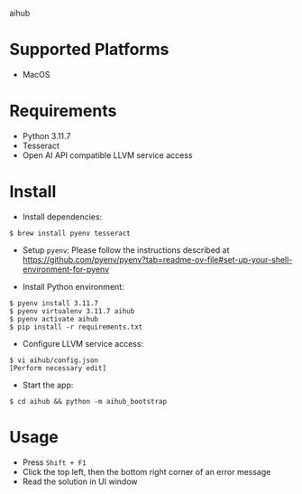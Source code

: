 aihub

Supported Platforms
===================

  * MacOS

Requirements
============

  * Python 3.11.7
  * Tesseract
  * Open AI API compatible LLVM service access

Install
=======

  * Install dependencies:
```
$ brew install pyenv tesseract
```
  * Setup `pyenv`: Please follow the instructions described at https://github.com/pyenv/pyenv?tab=readme-ov-file#set-up-your-shell-environment-for-pyenv

  * Install Python environment:
```
$ pyenv install 3.11.7
$ pyenv virtualenv 3.11.7 aihub
$ pyenv activate aihub
$ pip install -r requirements.txt
```

  * Configure LLVM service access:
```
$ vi aihub/config.json
[Perform necessary edit]
```

  * Start the app:
```
$ cd aihub && python -m aihub_bootstrap
```

Usage
=====

  * Press `Shift + F1`
  * Click the top left, then the bottom right corner of an error message
  * Read the solution in UI window
